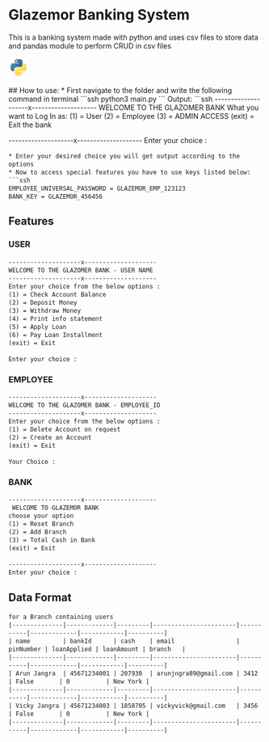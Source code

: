# Glazemor Banking System
This is a banking system made with python and uses csv files to store data and pandas module to perform CRUD in csv files
<p>
    <img src="https://raw.githubusercontent.com/devicons/devicon/master/icons/python/python-original.svg" alt="python" width="40" height="40"/>
</p>
## How to use:
* First navigate to the folder and write the following command in terminal
```ssh
python3 main.py
```
Output:
```ssh
--------------------x--------------------
WELCOME TO THE GLAZOMER BANK
What you want to Log In as:
(1) = User
(2) = Employee
(3) = ADMIN ACCESS
(exit) = Exit the bank
    
--------------------x--------------------
Enter your choice : 
```
* Enter your desired choice you will get output according to the options
* Now to access special features you have to use keys listed below:
```ssh
EMPLOYEE_UNIVERSAL_PASSWORD = GLAZEMOR_EMP_123123
BANK_KEY = GLAZEMOR_456456
```

## Features
### USER
```ssh
--------------------x--------------------
WELCOME TO THE GLAZOMER BANK - USER NAME
--------------------x--------------------
Enter your choice from the below options :
(1) = Check Account Balance
(2) = Deposit Money
(3) = Withdraw Money
(4) = Print info statement
(5) = Apply Loan
(6) = Pay Loan Installment
(exit) = Exit

Enter your choice : 
```

### EMPLOYEE
```ssh
--------------------x--------------------
WELCOME TO THE GLAZOMER BANK - EMPLOYEE_ID
--------------------x--------------------
Enter your choice from the below options :
(1) = Delete Account on request
(2) = Create an Account
(exit) = Exit
        
Your Choice : 
```

### BANK
```ssh
--------------------x--------------------
 WELCOME TO GLAZEMOR BANK
choose your option
(1) = Reset Branch
(2) = Add Branch
(3) = Total Cash in Bank
(exit) = Exit
        
--------------------x--------------------
Enter your choice : 
```

## Data Format
```ssh
for a Branch containing users
|--------------|-------------|---------|-----------------------|-----------|-------------|------------|----------|
| name         | bankId      | cash    | email                 | pinNumber | loanApplied | loanAmount | branch   |
|--------------|-------------|---------|-----------------------|-----------|-------------|------------|----------|
| Arun Jangra  | 45671234001 | 207930  | arunjngra89@gmail.com | 3412      | False       | 0          | New York |
|--------------|-------------|---------|-----------------------|-----------|-------------|------------|----------|
| Vicky Jangra | 45671234003 | 1858705 | vickyvick@gmail.com   | 3456      | False       | 0          | New York |
|--------------|-------------|---------|-----------------------|-----------|-------------|------------|----------|
```
